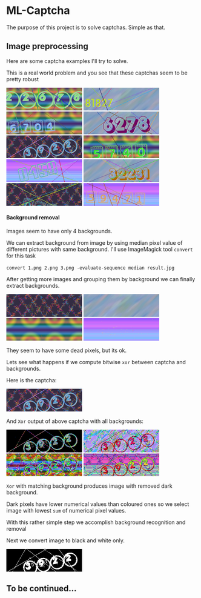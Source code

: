 # ML-Captcha
The purpose of this project is to solve captchas. Simple as that.

## Image preprocessing 
Here are some captcha examples I'll try to solve.

This is a real world problem and you see that these captchas seem to be pretty robust

![1.png](Example%20Captchas/1.png)
![2.png](Example%20Captchas/2.png)
![3.png](Example%20Captchas/3.png)
![4.png](Example%20Captchas/4.png)
![5.png](Example%20Captchas/5.png)
![6.png](Example%20Captchas/6.png)
![7.png](Example%20Captchas/7.png)
![8.png](Example%20Captchas/8.png)
![9.png](Example%20Captchas/9.png)
![10.png](Example%20Captchas/10.png)

#### Background removal
Images seem to have only 4 backgrounds.

We can extract background from image by using median pixel value of different pictures with same background.
I'll use ImageMagick tool `convert` for this task

`convert 1.png 2.png 3.png -evaluate-sequence median result.jpg`

After getting more images and grouping them by background we can finally extract backgrounds.

![Carpet.png](Backgrounds/Carpet.png)
![Glass.png](Backgrounds/Glass.png)
![LasVegas.png](Backgrounds/LasVegas.png)
![Pink.png](Backgrounds/Pink.png)

They seem to have some dead pixels, but its ok.

Lets see what happens if we compute bitwise `xor` between captcha and backgrounds.

Here is the captcha: 

![5.png](Example%20Captchas/5.png)


And `Xor` output of above captcha with all backgrounds:

![](Example%20Captchas/Xored/XorCarpet.png)
![](Example%20Captchas/Xored/XorGlass.png)
![](Example%20Captchas/Xored/XorLasVegas.png)
![](Example%20Captchas/Xored/XorPink.png)

`Xor` with matching background produces image with removed dark background.

Dark pixels have lower numerical values than coloured ones so we select image with lowest `sum` of numerical pixel values.


With this rather simple step we accomplish background recognition and removal

Next we convert image to black and white only.

![](Example%20Captchas/blackwhite.png)

## To be continued...

